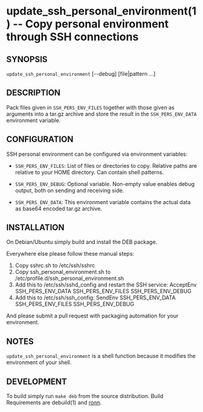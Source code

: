 update_ssh_personal_environment(1) -- Copy personal environment through SSH connections
================================================================================

## SYNOPSIS

`update_ssh_personal_environment` [--debug] [file|pattern ...]

## DESCRIPTION

Pack files given in `SSH_PERS_ENV_FILES` together with those given as arguments into a tar.gz archive and store the result in the `SSH_PERS_ENV_DATA` environment variable.

## CONFIGURATION

SSH personal environment can be configured via environment variables:

  * `SSH_PERS_ENV_FILES`:
    List of files or directories to copy. Relative paths are relative to your HOME directory. Can contain shell patterns.

  * `SSH_PERS_ENV_DEBUG`:
    Optional variable. Non-empty value enables debug output, both on sending and receiving side.

  * `SSH_PERS_ENV_DATA`:
    This environment variable contains the actual data as base64 encoded tar.gz archive.

## INSTALLATION

On Debian/Ubuntu simply build and install the DEB package. 

Everywhere else please follow these manual steps:

  1. Copy sshrc.sh to /etc/ssh/sshrc
  2. Copy ssh_personal_environment.sh to /etc/profile.d/ssh_personal_environment.sh
  3. Add this to /etc/ssh/sshd_config and restart the SSH service: AcceptEnv SSH_PERS_ENV_DATA SSH_PERS_ENV_FILES SSH_PERS_ENV_DEBUG
  4. Add this to /etc/ssh/ssh_config: SendEnv SSH_PERS_ENV_DATA SSH_PERS_ENV_FILES SSH_PERS_ENV_DEBUG

And please submit a pull request with packaging automation for your environment.

## NOTES

`update_ssh_personal_environment` is a shell function because it modifies the environment of your shell.

## DEVELOPMENT

To build simply run `make deb` from the source distribution.
Build Requirements are debuild(1) and [ronn](http://rtomayko.github.io/ronn/).
 
